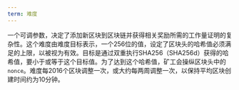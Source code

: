 ```yaml
---
term: 难度
---
```


一个可调参数，决定了添加新区块到区块链并获得相关奖励所需的工作量证明的复杂性。这个难度由难度目标表示，一个256位的值，设定了区块头的哈希值必须满足的上限，以被视为有效。目标是通过双重执行SHA256（SHA256d）获得的哈希值，要小于或等于这个目标值。为了达到这个哈希值，矿工会操纵区块头中的`nonce`。难度每2016个区块调整一次，或大约每两周调整一次，以保持平均区块创建时间约为10分钟。
